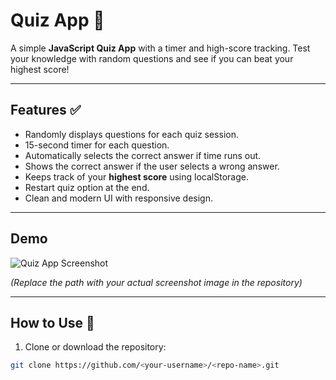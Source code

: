 # Quiz App 🎯

A simple **JavaScript Quiz App** with a timer and high-score tracking. Test your knowledge with random questions and see if you can beat your highest score!  

---

## Features ✅

- Randomly displays questions for each quiz session.
- 15-second timer for each question.
- Automatically selects the correct answer if time runs out.
- Shows the correct answer if the user selects a wrong answer.
- Keeps track of your **highest score** using localStorage.
- Restart quiz option at the end.
- Clean and modern UI with responsive design.

---

## Demo

![Quiz App Screenshot](https://github.com/Bipul-dev01/Quiz-App/blob/main/images/quiz-screenshot.png?raw=true)

*(Replace the path with your actual screenshot image in the repository)*

---

## How to Use 🚀

1. Clone or download the repository:  
```bash
git clone https://github.com/<your-username>/<repo-name>.git
